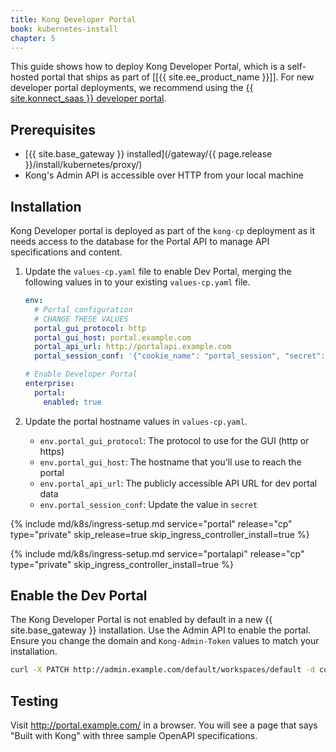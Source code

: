 ```yaml
---
title: Kong Developer Portal
book: kubernetes-install
chapter: 5
---
```


This guide shows how to deploy Kong Developer Portal, which is a self-hosted portal that ships as part of [[{{ site.ee_product_name  }}]]. For new developer portal deployments, we recommend using the <a href="https://konghq.com/products/kong-konnect/register?utm_medium=referral&utm_source=docs&utm_campaign=gateway-konnect&utm_content=kubernetes-install">{{ site.konnect_saas }} developer portal</a>.

## Prerequisites

* [{{ site.base_gateway }} installed](/gateway/{{ page.release }}/install/kubernetes/proxy/)
* Kong's Admin API is accessible over HTTP from your local machine

## Installation

Kong Developer portal is deployed as part of the `kong-cp` deployment as it needs access to the database for the Portal API to manage API specifications and content.

1. Update the `values-cp.yaml` file to enable Dev Portal, merging the following values in to your existing `values-cp.yaml` file.

    ```yaml
    env:
      # Portal configuration
      # CHANGE THESE VALUES
      portal_gui_protocol: http
      portal_gui_host: portal.example.com
      portal_api_url: http://portalapi.example.com
      portal_session_conf: '{"cookie_name": "portal_session", "secret": "PORTAL_SUPER_SECRET", "storage": "kong"}'
    
    # Enable Developer Portal
    enterprise:
      portal:
        enabled: true
    ```

1. Update the portal hostname values in `values-cp.yaml`.

    - `env.portal_gui_protocol`: The protocol to use for the GUI (http or https)
    - `env.portal_gui_host`: The hostname that you'll use to reach the portal
    - `env.portal_api_url`: The publicly accessible API URL for dev portal data
    - `env.portal_session_conf`: Update the value in `secret`

{% include md/k8s/ingress-setup.md service="portal" release="cp" type="private" skip_release=true skip_ingress_controller_install=true %}

{% include md/k8s/ingress-setup.md service="portalapi" release="cp" type="private" skip_ingress_controller_install=true %}

## Enable the Dev Portal

The Kong Developer Portal is not enabled by default in a new {{ site.base_gateway }} installation. Use the Admin API to enable the portal. Ensure you change the domain and `Kong-Admin-Token` values to match your installation.

```bash
curl -X PATCH http://admin.example.com/default/workspaces/default -d config.portal=true -H 'Kong-Admin-User: kong_admin' -H 'Kong-Admin-Token: YOUR_PASSWORD'
```

## Testing

Visit <http://portal.example.com/> in a browser. You will see a page that says "Built with Kong" with three sample OpenAPI specifications.